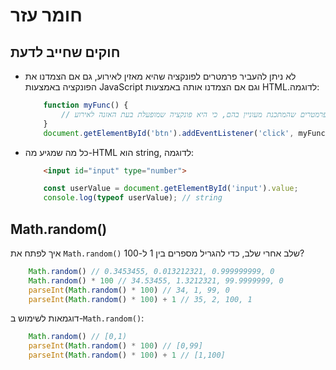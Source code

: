 # חומר עזר

## חוקים שחייב לדעת

* לא ניתן להעביר פרמטרים לפונקציה שהיא מאזין לאירוע, גם אם הצמדנו את הפונקציה באמצעות JavaScript וגם אם הצמדנו אותה באמצעות HTML.לדוגמה:

    ```javascript
        function myFunc() {
            // הפונקציה לא יכולה לקבל פרמטרים שהמתכנת מעוניין בהם, כי היא פונקציה שמופעלת בעת האזנה לאירוע
        }
        document.getElementById('btn').addEventListener('click', myFunc);
    ```

* כל מה שמגיע מה-HTML הוא string, לדוגמה:

    ```html
        <input id="input" type="number">
    ```

    ```javascript
        const userValue = document.getElementById('input').value;
        console.log(typeof userValue); // string
    ```

## Math.random()

איך לפתח את `Math.random()` שלב אחרי שלב, כדי להגריל מספרים בין 1 ל-100?

```javascript
    Math.random() // 0.3453455, 0.013212321, 0.999999999, 0
    Math.random() * 100 // 34.53455, 1.3212321, 99.9999999, 0
    parseInt(Math.random() * 100) // 34, 1, 99, 0
    parseInt(Math.random() * 100) + 1 // 35, 2, 100, 1
```

דוגמאות לשימוש ב-`Math.random()`:

```javascript
    Math.random() // [0,1)
    parseInt(Math.random() * 100) // [0,99]
    parseInt(Math.random() * 100) + 1 // [1,100]
```
